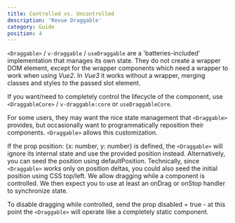 ```yaml
---
title: Controlled vs. Uncontrolled
description: 'Revue Draggable'
category: Guide
position: 4
---
```


`<Draggable>` / `v-draggable` / `useDraggable` are a 'batteries-included' implementation that manages its own state.
They do not create a wrapper DOM element, except for the wrapper components which need
a wrapper to work when using *Vue2*. In *Vue3* it works without a wrapper, merging classes and styles
to the passed slot element.

If you want/need to completely control the lifecycle of the component, use `<DraggableCore>` / `v-draggable:core` or `useDraggableCore`.

For some users, they may want the nice state management that `<Draggable>` provides,
but occasionally want to programmatically reposition their components.
`<Draggable>` allows this customization.

If the prop position: {x: number, y: number} is defined,
the `<Draggable>` will ignore its internal state and use the provided position instead.
Alternatively, you can seed the position using defaultPosition.
Technically, since `<Draggable>` works only on position deltas, you could also seed the initial position using CSS top/left.
We allow dragging while a component is controlled.
We then expect you to use at least an onDrag or onStop handler to synchronize state.

To disable dragging while controlled, send the prop disabled = true -
at this point the `<Draggable>` will operate like a completely static component.
